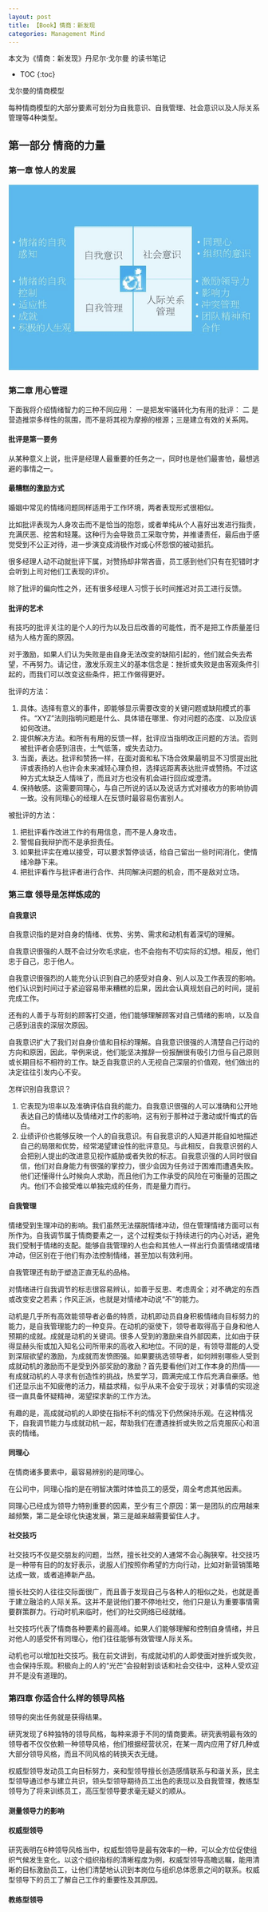 ```yaml
---
layout: post
title: 【Book】情商：新发现
categories: Management Mind
---
```


本文为《情商：新发现》丹尼尔·戈尔曼 的读书笔记

* TOC
{:toc}

戈尔曼的情商模型

每种情商模型的大部分要素可划分为自我意识、自我管理、社会意识以及人际关系管理等4种类型。

## 第一部分 情商的力量

### 第一章 惊人的发展

![](/img/2018-12-30-EQ-new-finding1.png)

### 第二章 用心管理

下面我将介绍情绪智力的三种不同应用： 一是把发牢骚转化为有用的批评： 二 是营造推崇多样性的氛围，而不是将其视为摩擦的根源；三是建立有效的关系网。

#### 批评是第一要务

从某种意义上说，批评是经理人最重要的任务之一，同时也是他们最害怕，最想逃避的事情之一。

#### 最糟糕的激励方式

婚姻中常见的情绪问题同样适用于工作环境，两者表现形式很相似。

比如批评表现为人身攻击而不是恰当的抱怨，或者单纯从个人喜好出发进行指责，充满厌恶、挖苦和轻蔑。这种行为会导致员工采取守势，并推诿责任，最后由于感觉受到不公正对待，进一步演变成消极作对或心怀怨恨的被动抵抗。

很多经理人动不动就批评下属，对赞扬却非常吝啬，员工感到他们只有在犯错时才会听到上司对他们工表现的评价。

除了批评的偏向性之外，还有很多经理人习惯于长时间推迟对员工进行反馈。

#### 批评的艺术

有技巧的批评关注的是个人的行为以及日后改善的可能性，而不是把工作质量差归结为人格方面的原因。

对于激励，如果人们认为失败是由自身无法改变的缺陷引起的，他们就会失去希望，不再努力。请记住，激发乐观主义的基本信念是：挫折或失败是由客观条件引起的，而我们可以改变这些条件，把工作做得更好。

批评的方法：
1. 具体。选择有意义的事件，即能够显示需要改变的关键问题或缺陷模式的事件。“XYZ”法则指明问题是什么、具体错在哪里、你对问题的态度、以及应该如何改进。
2. 提供解决方法。和所有有用的反馈一样，批评应当指明改正问题的方法。否则被批评者会感到沮丧，士气低落，或失去动力。
3. 当面，表达。批评和赞扬一样，在面对面和私下场合效果最明显不习惯提出批评或表扬的人也许会未来减轻心理负担，选择远距离表达批评或赞扬。不过这种方式太缺乏人情味了，而且对方也没有机会进行回应或澄清。
4. 保持敏感。这需要同理心，与自己所说的话以及说话方式对接收方的影响协调一致。没有同理心的经理人在反馈时最容易伤害别人。

被批评的方法：
1. 把批评看作改进工作的有用信息，而不是人身攻击。
2. 警惕自我辩护而不是承担责任。
3. 如果批评实在难以接受，可以要求暂停谈话，给自己留出一些时间消化，使情绪冷静下来。
4. 把批评看作与批评者进行合作、共同解决问题的机会，而不是敌对立场。

### 第三章 领导是怎样炼成的

#### 自我意识

自我意识指的是对自身的情绪、优势、劣势、需求和动机有着深切的理解。

自我意识很强的人既不会过分吹毛求疵，也不会抱有不切实际的幻想。相反，他们忠于自己，忠于他人。

自我意识很强烈的人能充分认识到自己的感受对自身、别人以及工作表现的影响。他们认识到时间过于紧迫容易带来糟糕的后果，因此会认真规划自己的时间，提前完成工作。

还有的人善于与苛刻的顾客打交道，他们能够理解顾客对自己情绪的影响，以及自己感到沮丧的深层次原因。

自我意识扩大了我们对自身价值和目标的理解。自我意识很强的人清楚自己行动的方向和原因，因此，举例来说，他们能坚决推辞一份报酬很有吸引力但与自己原则或长期目标不相符的工作。缺乏自我意识的人无视自己深层的价值观，他们做出的决定往往引发内心不安。

怎样识别自我意识？
1. 它表现为坦率以及准确评估自我的能力。自我意识很强的人可以准确和公开地表达自己的情绪以及情绪对工作的影响，这有别于那种过于激动或忏悔式的告白。
2. 业绩评价也能够反映一个人的自我意识。有自我意识的人知道并能自如地描述自己的局限和优势，经常渴望建设性的批评意见。与此相反，自我意识弱的人会把别人提出的改进意见视作威胁或者失败的标志。自我意识强的人同时很自信，他们对自身能力有很强的掌控力，很少会因为任务过于困难而遭遇失败。他们还懂得什么时候向人求助，而且他们为工作承受的风险在可衡量的范围之内。他们不会接受难以单独完成的任务，而是量力而行。

#### 自我管理

情绪受到生理冲动的影响。我们虽然无法摆脱情绪冲动，但在管理情绪方面可以有所作为。自我调节属于情商要素之一，这个过程类似于持续进行的内心对话，避免我们受制于情绪的支配。能够自我管理的人也会和其他人一样出行负面情绪或情绪冲动，但区别在于他们有办法控制情绪，甚至加以有效利用。

自我管理还有助于塑造正直无私的品格。

对情绪进行自我调节的标志很容易辨认，如善于反思、考虑周全；对不确定的东西或改变安之若素；作风正派，也就是对情绪冲动说“不”的能力。

动机是几乎所有高效能领导者必备的特质，动机即动员自身积极情绪向目标努力的能力，是自我管理能力的一种变异。在动机的驱使下，领导者取得高于自身和他人预期的成就。成就是动机的关键词。很多人受到的激励来自外部因素，比如由于获得显赫头衔或加入知名公司所带来的高收入和地位。不同的是，有领导潜能的人受到深层欲望的激励，为成就而发愤图强。如果要挑选领导者，如何辨别哪些人受到成就动机的激励而不是受到外部奖励的激励？首先要看他们对工作本身的热情——有成就动机的人寻求有创造性的挑战，热爱学习，圆满完成工作后充满自豪感。他们还显示出不知疲倦的活力，精益求精，似乎从来不会安于现状；对事情的实现途径一直具备怀疑精神，渴望探求新的工作方法。

有趣的是，高成就动机的人即使在指标不利的情况下仍然保持乐观。在这种情况下，自我调节能力与成就动机一起，帮助我们在遭遇挫折或失败之后克服灰心和沮丧的情绪。

#### 同理心

在情商诸多要素中，最容易辨别的是同理心。

在公司中，同理心指的是在明智决策时体恤员工的感受，周全考虑其他因素。

同理心已经成为领导力特别重要的因素，至少有三个原因：第一是团队的应用越来越频繁，第二是全球化快速发展，第三是越来越需要留住人才。

#### 社交技巧

社交技巧不仅是交朋友的问题，当然，擅长社交的人通常不会心胸狭窄。社交技巧是一种带有目的的友好表示，说服人们按照你希望的方向行动，比如对新营销策略达成一致，或者追捧新产品。

擅长社交的人往往交际面很广，而且善于发现自己与各种人的相似之处，也就是善于建立融洽的人际关系。这并不是说他们要不停地社交，他们只是认为重要事情需要群策群力。行动时机来临时，他们的社交网络已经就绪。

社交技巧代表了情商各种要素的最高峰。如果人们能够理解和控制自身情绪，并且对他人的感受怀有同理心，他们往往能够有效管理人际关系。

动机也可以增加社交技巧。我在前文讲到，有成就动机的人即使面对挫折或失败，也会保持乐观。积极向上的人的“光芒”会投射到谈话和社会交往中，这种人受欢迎并不是没有道理的。

### 第四章 你适合什么样的领导风格

领导的突出任务就是获得结果。

研究发现了6种独特的领导风格，每种来源于不同的情商要素。研究表明最有效的领导者不仅仅依赖一种领导风格，他们根据经营状况，在某一周内应用了好几种或大部分领导风格，而且不同风格的转换天衣无缝。

权威型领导发动员工向目标努力，亲和型领导擅长创造感情联系与和谐关系，民主型领导通过参与建立共识，领头型领导期待员工出色的表现以及自我管理，教练型领导为了将来训练员工，高压型领导要求毫无疑义的顺从。

#### 测量领导力的影响

#### 权威型领导

研究表明在6种领导风格当中，权威型领导是最有效率的一种，可以全方位促使组织气候发生变化。以这个组织指标的清晰程度为例，权威型领导高瞻远瞩，能用清晰的目标激励员工，让他们清楚地认识到本岗位与组织总体愿景之间的联系。权威型领导下的员工了解自己工作的重要性及其原因。

#### 教练型领导